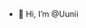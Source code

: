 - 👋 Hi, I’m @Uunii 

<!---
Uunii/Uunii is a ✨ special ✨ repository because its `README.md` (this file) appears on your GitHub profile.
You can click the Preview link to take a look at your changes.

--->

